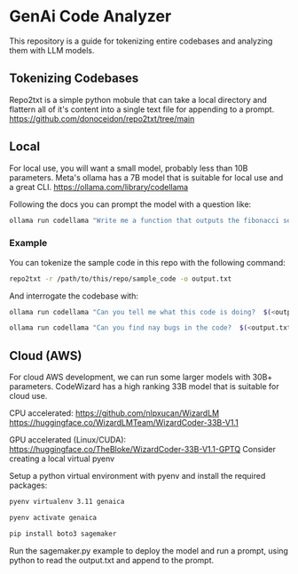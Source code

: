 # GenAi Code Analyzer
This repository is a guide for tokenizing entire codebases and analyzing them with LLM models.

## Tokenizing Codebases
Repo2txt is a simple python mobule that can take a local directory and flattern all of it's content into a single text file for appending to a prompt.  https://github.com/donoceidon/repo2txt/tree/main

## Local
For local use, you will want a small model, probably less than 10B parameters.
Meta's ollama has a 7B model that is suitable for local use and a great CLI.
https://ollama.com/library/codellama

Following the docs you can prompt the model with a question like:
```bash
ollama run codellama "Write me a function that outputs the fibonacci sequence"
```

### Example
You can tokenize the sample code in this repo with the following command:
```bash
repo2txt -r /path/to/this/repo/sample_code -o output.txt
```
And interrogate the codebase with:
```bash
ollama run codellama "Can you tell me what this code is doing?  $(<output.txt)"
```

```bash
ollama run codellama "Can you find nay bugs in the code?  $(<output.txt)"
```

## Cloud (AWS)
For cloud AWS development, we can run some larger models with 30B+ parameters. CodeWizard has a high ranking 33B model that is suitable for cloud use.

CPU accelerated:
https://github.com/nlpxucan/WizardLM
https://huggingface.co/WizardLMTeam/WizardCoder-33B-V1.1

GPU accelerated (Linux/CUDA):
https://huggingface.co/TheBloke/WizardCoder-33B-V1.1-GPTQ
Consider creating a local virtual pyenv

Setup a python virtual environment with pyenv and install the required packages:
```bash
pyenv virtualenv 3.11 genaica

pyenv activate genaica
```

```bash
pip install boto3 sagemaker
```
Run the sagemaker.py example to deploy the model and run a prompt, using python to read the output.txt and append to the prompt.
